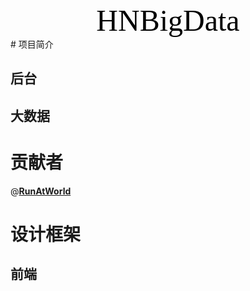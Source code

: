 
<center><font color=#000000 size=7 face="黑体">HNBigData</font></center>
# 项目简介

## 后台

## 大数据

# 贡献者
@[**RunAtWorld**](http://www.github.com/RunAtWorld)



# 设计框架

## 前端